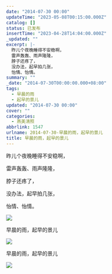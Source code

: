```yaml
---
date: "2014-07-30 00:00"
updateTime: "2023-05-08T00:15:00.000Z"
catalog: []
status: 已发布
insertTime: "2023-04-28T14:04:00.000Z"
_updated: ""
excerpt: |-
  昨儿个夜晚睡得不安稳啊，
  雷声轰轰、雨声隆隆，
  脖子还疼了，
  没办法，起早拍几张，
  怡情、怡情。
summary: ""
_date: "2014-07-30T00:00:00.000+08:00"
tags:
  - 早晨的雨
  - 起早的景儿
updated: "2014-07-30 00:00"
cover: ""
categories:
  - 燕美清照
abbrlink: 1547
urlname: 2014-07-30-早晨的雨，起早的景儿
title: 早晨的雨，起早的景儿
---
```


昨儿个夜晚睡得不安稳啊，

雷声轰轰、雨声隆隆，

脖子还疼了，

没办法，起早拍几张，

怡情、怡情。

![](https://image.bmqy.net/upload/FnbCib0D7TayAc4GFO-k5XMQZZI_.jpg)

早晨的雨，起早的景儿

![](https://image.bmqy.net/upload/Fq4vqL9wqPn-F08iVJBFxkGzg1eh.jpg)

早晨的雨，起早的景儿

![](https://image.bmqy.net/upload/FockINK8CwZY54TrSzaGNeXXVoIr.jpg)
